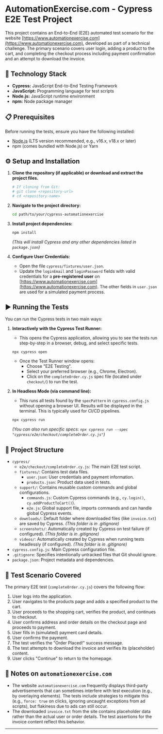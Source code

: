 # AutomationExercise.com - Cypress E2E Test Project

This project contains an End-to-End (E2E) automated test scenario for the website [https://www.automationexercise.com](https://www.automationexercise.com), developed as part of a technical challenge. The primary scenario covers user login, adding a product to the cart, and completing the checkout process including payment confirmation and an attempt to download the invoice.

## 🤖 Technology Stack

*   **Cypress:** JavaScript End-to-End Testing Framework
*   **JavaScript:** Programming language for test scripts
*   **Node.js:** JavaScript runtime environment
*   **npm:** Node package manager

## 📋 Prerequisites

Before running the tests, ensure you have the following installed:

*   [Node.js](https://nodejs.org/) (LTS version recommended, e.g., v16.x, v18.x or later)
*   npm (comes bundled with Node.js) or Yarn

## ⚙️ Setup and Installation

1.  **Clone the repository (if applicable) or download and extract the project files.**
    ```bash
    # If cloning from Git:
    # git clone <repository-url>
    # cd <repository-name>
    ```

2.  **Navigate to the project directory:**
    ```bash
    cd path/to/your/cypress-automationexercise
    ```

3.  **Install project dependencies:**
    ```bash
    npm install
    ```
    *(This will install Cypress and any other dependencies listed in `package.json`)*

4.  **Configure User Credentials:**
    *   Open the file `cypress/fixtures/user.json`.
    *   Update the `loginEmail` and `loginPassword` fields with valid credentials for a **pre-registered user** on [https://www.automationexercise.com](https://www.automationexercise.com). The other fields in `user.json` are used for a simulated payment process.

## ▶️ Running the Tests

You can run the Cypress tests in two main ways:

1.  **Interactively with the Cypress Test Runner:**
    *   This opens the Cypress application, allowing you to see the tests run step-by-step in a browser, debug, and select specific tests.
    ```bash
    npx cypress open
    ```
    *   Once the Test Runner window opens:
        *   Choose "E2E Testing".
        *   Select your preferred browser (e.g., Chrome, Electron).
        *   Click on the `completeOrder.cy.js` spec file (located under `checkout/`) to run the test.

2.  **In Headless Mode (via command line):**
    *   This runs all tests found by the `specPattern` in `cypress.config.js` without opening a browser UI. Results will be displayed in the terminal. This is typically used for CI/CD pipelines.
    ```bash
    npx cypress run
    ```
    *(You can also run specific specs: `npx cypress run --spec "cypress/e2e/checkout/completeOrder.cy.js"`)*

## 📂 Project Structure

*   `cypress/`
    *   `e2e/checkout/completeOrder.cy.js`: The main E2E test script.
    *   `fixtures/`: Contains test data files.
        *   `user.json`: User credentials and payment information.
        *   `products.json`: Product data used in tests.
    *   `support/`: Contains reusable custom commands and global configurations.
        *   `commands.js`: Custom Cypress commands (e.g., `cy.login()`, `cy.addProductToCart()`).
        *   `e2e.js`: Global support file, imports commands and can handle global Cypress events.
    *   `downloads/`: Default folder where downloaded files (like `invoice.txt`) are saved by Cypress. *(This folder is in .gitignore)*
    *   `screenshots/`: Automatically created by Cypress on test failure (if configured). *(This folder is in .gitignore)*
    *   `videos/`: Automatically created by Cypress when running tests headlessly (if configured). *(This folder is in .gitignore)*
*   `cypress.config.js`: Main Cypress configuration file.
*   `.gitignore`: Specifies intentionally untracked files that Git should ignore.
*   `package.json`: Project metadata and dependencies.

## 📝 Test Scenario Covered

The primary E2E test (`completeOrder.cy.js`) covers the following flow:
1.  User logs into the application.
2.  User navigates to the products page and adds a specified product to the cart.
3.  User proceeds to the shopping cart, verifies the product, and continues to checkout.
4.  User confirms address and order details on the checkout page and proceeds to payment.
5.  User fills in (simulated) payment card details.
6.  User confirms the payment.
7.  The test verifies the "Order Placed!" success message.
8.  The test attempts to download the invoice and verifies its (placeholder) content.
9.  User clicks "Continue" to return to the homepage.

## 🐛 Notes on `automationexercise.com`

*   The website `automationexercise.com` frequently displays third-party advertisements that can sometimes interfere with test execution (e.g., by overlaying elements). The tests include strategies to mitigate this (e.g., `force: true` on clicks, ignoring uncaught exceptions from ad scripts), but flakiness due to ads can still occur.
*   The downloaded `invoice.txt` from the site contains placeholder data rather than the actual user or order details. The test assertions for the invoice content reflect this behavior.

---